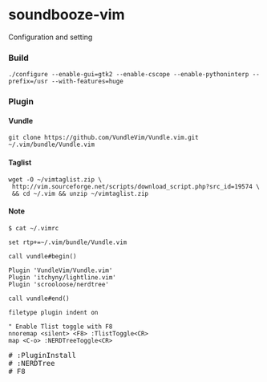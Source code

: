 # soundbooze-vim
Configuration and setting

### Build

```
./configure --enable-gui=gtk2 --enable-cscope --enable-pythoninterp --prefix=/usr --with-features=huge 
```

### Plugin

#### Vundle

```
git clone https://github.com/VundleVim/Vundle.vim.git ~/.vim/bundle/Vundle.vim
```

#### Taglist

```
wget -O ~/vimtaglist.zip \
 http://vim.sourceforge.net/scripts/download_script.php?src_id=19574 \
 && cd ~/.vim && unzip ~/vimtaglist.zip
```

#### Note

```
$ cat ~/.vimrc

set rtp+=~/.vim/bundle/Vundle.vim

call vundle#begin()

Plugin 'VundleVim/Vundle.vim'
Plugin 'itchyny/lightline.vim'
Plugin 'scrooloose/nerdtree'

call vundle#end()

filetype plugin indent on

" Enable Tlist toggle with F8
nnoremap <silent> <F8> :TlistToggle<CR>
map <C-o> :NERDTreeToggle<CR>
```

<pre>
# :PluginInstall
# :NERDTree
# F8
</pre>

